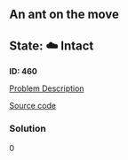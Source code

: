 ## An ant on the move

## State: :cloud: **Intact**

**ID: 460**

[Problem Description](https://projecteuler.net/problem=460)

[Source code](main.cpp)

### Solution
0